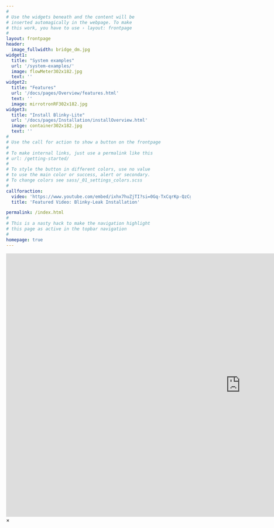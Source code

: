 ```yaml
---
#
# Use the widgets beneath and the content will be
# inserted automagically in the webpage. To make
# this work, you have to use › layout: frontpage
#
layout: frontpage
header:
  image_fullwidth: bridge_dm.jpg
widget1:
  title: "System examples"
  url: '/system-examples/'
  image: flowMeter302x182.jpg
  text: ''
widget2:
  title: "Features"
  url: '/docs/pages/Overview/features.html'
  text: ''
  image: mirrotronRF302x182.jpg
widget3:
  title: "Install Blinky-Lite"
  url: '/docs/pages/Installation/installOverview.html'
  image: container302x182.jpg
  text: ''
#
# Use the call for action to show a button on the frontpage
#
# To make internal links, just use a permalink like this
# url: /getting-started/
#
# To style the button in different colors, use no value
# to use the main color or success, alert or secondary.
# To change colors see sass/_01_settings_colors.scss
#
callforaction:
  video: 'https://www.youtube.com/embed/ixhx7huZjTI?si=0Gq-TxCqrKp-QzCg'
  title: 'Featured Video: Blinky-Leak Installation'

permalink: /index.html
#
# This is a nasty hack to make the navigation highlight
# this page as active in the topbar navigation
#
homepage: true
---
```


<div id="videoModal" class="reveal-modal large" data-reveal="">
  <div class="flex-video widescreen vimeo" style="display: block;">
    <iframe width="1280" height="720" src="https://www.youtube.com/embed/ixhx7huZjTI?si=0Gq-TxCqrKp-QzCg" frameborder="0" allowfullscreen></iframe>
  </div>
  <a class="close-reveal-modal">&#215;</a>
</div>

